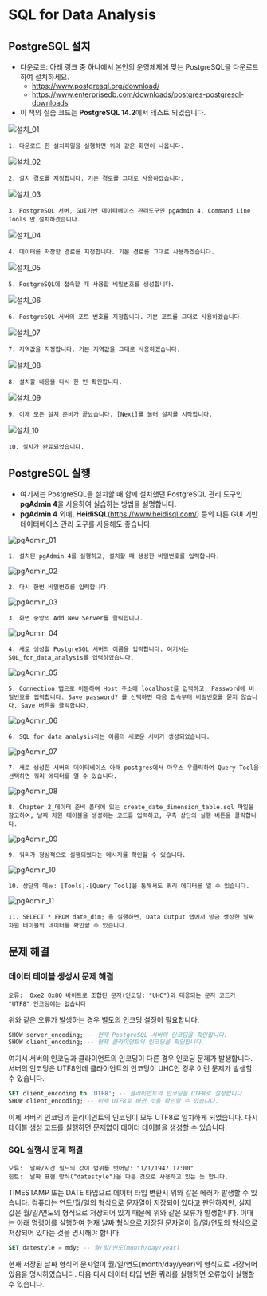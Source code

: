 # SQL for Data Analysis

## PostgreSQL 설치
- 다운로드: 아래 링크 중 하나에서 본인의 운영체제에 맞는 PostgreSQL을 다운로드하여 설치하세요.
  - https://www.postgresql.org/download/
  - https://www.enterprisedb.com/downloads/postgres-postgresql-downloads
- 이 책의 실습 코드는 **PostgreSQL 14.2**에서 테스트 되었습니다.

![설치_01](./Image/Installation/Installation_01.JPG)
```
1. 다운로드 한 설치파일을 실행하면 위와 같은 화면이 나옵니다.
```

![설치_02](./Image/Installation/Installation_02.JPG)
```
2. 설치 경로를 지정합니다. 기본 경로를 그대로 사용하겠습니다.
```

![설치_03](./Image/Installation/Installation_03.JPG)
```
3. PostgreSQL 서버, GUI기반 데이터베이스 관리도구인 pgAdmin 4, Command Line Tools 만 설치하겠습니다.
```

![설치_04](./Image/Installation/Installation_04.JPG)
```
4. 데이터를 저장할 경로를 지정합니다. 기본 경로를 그대로 사용하겠습니다.
```

![설치_05](./Image/Installation/Installation_05.JPG)
```
5. PostgreSQL에 접속할 때 사용할 비밀번호를 생성합니다.
```

![설치_06](./Image/Installation/Installation_06.JPG)
```
6. PostgreSQL 서버의 포트 번호를 지정합니다. 기본 포트를 그대로 사용하겠습니다.
```

![설치_07](./Image/Installation/Installation_07.JPG)
```
7. 지역값을 지정합니다. 기본 지역값을 그대로 사용하겠습니다.
```

![설치_08](./Image/Installation/Installation_08.JPG)
```
8. 설치할 내용을 다시 한 번 확인합니다.
```

![설치_09](./Image/Installation/Installation_09.JPG)
```
9. 이제 모든 설치 준비가 끝났습니다. [Next]를 눌러 설치를 시작합니다.
```

![설치_10](./Image/Installation/Installation_10.JPG)
```
10. 설치가 완료되었습니다.
```

## PostgreSQL 실행
- 여기서는 PostgreSQL을 설치할 때 함께 설치했던 PostgreSQL 관리 도구인 **pgAdmin 4**을 사용하여 실습하는 방법을 설명합니다.
- **pgAdmin 4** 외에, **HeidiSQL**(https://www.heidisql.com/) 등의 다른 GUI 기반 데이터베이스 관리 도구를 사용해도 좋습니다.

![pgAdmin_01](./Image/pgAdmin/pgadmin_01.JPG)
```
1. 설치된 pgAdmin 4를 실행하고, 설치할 때 생성한 비밀번호를 입력합니다.
```

![pgAdmin_02](./Image/pgAdmin/pgadmin_02.JPG)
```
2. 다시 한번 비밀번호를 입력합니다.
```

![pgAdmin_03](./Image/pgAdmin/pgadmin_03.JPG)
```
3. 화면 중앙의 Add New Server를 클릭합니다.
```

![pgAdmin_04](./Image/pgAdmin/pgadmin_04.JPG)
```
4. 새로 생성할 PostgreSQL 서버의 이름을 입력합니다. 여기서는 SQL_for_data_analysis를 입력하였습니다.
```

![pgAdmin_05](./Image/pgAdmin/pgadmin_05.JPG)
```
5. Connection 탭으로 이동하여 Host 주소에 localhost를 입력하고, Password에 비밀번호를 입력합니다. Save password? 를 선택하면 다음 접속부터 비밀번호를 묻지 않습니다. Save 버튼을 클릭합니다.
```

![pgAdmin_06](./Image/pgAdmin/pgadmin_06.JPG)
```
6. SQL_for_data_analysis라는 이름의 새로운 서버가 생성되었습니다.
```
                                  
![pgAdmin_07](./Image/pgAdmin/pgadmin_07.JPG)
```
7. 새로 생성한 서버의 데이터베이스 아래 postgres에서 마우스 우클릭하여 Query Tool을 선택하면 쿼리 에디터를 열 수 있습니다.
```

![pgAdmin_08](./Image/pgAdmin/pgadmin_08.JPG)
```
8. Chapter 2_데이터 준비 폴더에 있는 create_date_dimension_table.sql 파일을 참고하여, 날짜 차원 테이블을 생성하는 코드를 입력하고, 우측 상단의 실행 버튼을 클릭합니다.
```

![pgAdmin_09](./Image/pgAdmin/pgadmin_09.JPG)
```
9. 쿼리가 정상적으로 실행되었다는 메시지를 확인할 수 있습니다.
``` 

![pgAdmin_10](./Image/pgAdmin/pgadmin_10.JPG)
```
10. 상단의 메뉴: [Tools]-[Query Tool]을 통해서도 쿼리 에디터를 열 수 있습니다.
```

![pgAdmin_11](./Image/pgAdmin/pgadmin_11.JPG)
```
11. SELECT * FROM date_dim; 을 실행하면, Data Output 탭에서 방금 생성한 날짜 차원 테이블의 데이터를 확인할 수 있습니다.
```

## 문제 해결

### 데이터 테이블 생성시 문제 해결
```
오류:  0xe2 0x80 바이트로 조합된 문자(인코딩: "UHC")와 대응되는 문자 코드가 "UTF8" 인코딩에는 없습니다
```
위와 같은 오류가 발생하는 경우 별도의 인코딩 설정이 필요합니다.

```sql
SHOW server_encoding; -- 현재 PostgreSQL 서버의 인코딩을 확인합니다.
SHOW client_encoding; -- 현재 클라이언트의 인코딩을 확인합니다.
```
여기서 서버의 인코딩과 클라이언트의 인코딩이 다른 경우 인코딩 문제가 발생합니다.
서버의 인코딩은 UTF8인데 클라이언트의 인코딩이 UHC인 경우 이런 문제가 발생할 수 있습니다.

```sql
SET client_encoding to 'UTF8'; -- 클라이언트의 인코딩을 UTF8로 설정합니다.
SHOW client_encoding; -- 이제 UTF8로 바뀐 것을 확인할 수 있습니다.
```
이제 서버의 인코딩과 클라이언트의 인코딩이 모두 UTF8로 일치하게 되었습니다.
다시 테이블 생성 코드를 실행하면 문제없이 데이터 테이블을 생성할 수 있습니다.


### SQL 실행시 문제 해결
```
오류:  날짜/시간 필드의 값이 범위를 벗어남: "1/1/1947 17:00"
힌트:  날짜 표현 방식("datestyle")을 다른 것으로 사용하고 있는 듯 합니다.
```
TIMESTAMP 또는 DATE 타입으로 데이터 타입 변환시 위와 같은 에러가 발생할 수 있습니다.
컴퓨터는 연도/월/일의 형식으로 문자열이 저장되어 있다고 판단하지만,
실제 값은 월/일/연도의 형식으로 저장되어 있기 때문에 위와 같은 오류가 발생합니다.
이때는 아래 명령어를 실행하여 현재 날짜 형식으로 저장된 문자열이 월/일/연도의 형식으로 저장되어 있다는 것을 명시해야 합니다.

```sql
SET datestyle = mdy; -- 월/일/연도(month/day/year)
```
현재 저장된 날짜 형식의 문자열이 월/일/연도(month/day/year)의 형식으로 저장되어 있음을 명시하였습니다.
다음 다시 데이터 타입 변환 쿼리를 실행하면 오류없이 실행할 수 있습니다.
